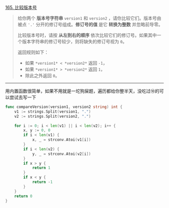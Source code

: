 [165. 比较版本号](https://leetcode.cn/problems/compare-version-numbers/)

> 给你两个 **版本号字符串** `version1` 和 `version2` ，请你比较它们。版本号由被点 `'.'` 分开的修订号组成。**修订号的值** 是它 **转换为整数** 并忽略前导零。
>
> 比较版本号时，请按 **从左到右的顺序** 依次比较它们的修订号。如果其中一个版本字符串的修订号较少，则将缺失的修订号视为 `0`。
>
> 返回规则如下：
>
> - 如果 `*version1* < *version2*` 返回 `-1`，
> - 如果 `*version1* > *version2*` 返回 `1`，
> - 除此之外返回 `0`。

----

用内置函数很简单，如果不用就是一坨狗屎题，遍历都给你整半天，没吃过⑩的可以尝试去写一下

```go
func compareVersion(version1, version2 string) int {
    v1 := strings.Split(version1, ".")
    v2 := strings.Split(version2, ".")
    
    for i := 0; i < len(v1) || i < len(v2); i++ {
        x, y := 0, 0
        if i < len(v1) {
            x, _ = strconv.Atoi(v1[i])
        }
        if i < len(v2) {
            y, _ = strconv.Atoi(v2[i])
        }
        if x > y {
            return 1
        }
        if x < y {
            return -1
        }
    }
    return 0
}
```

